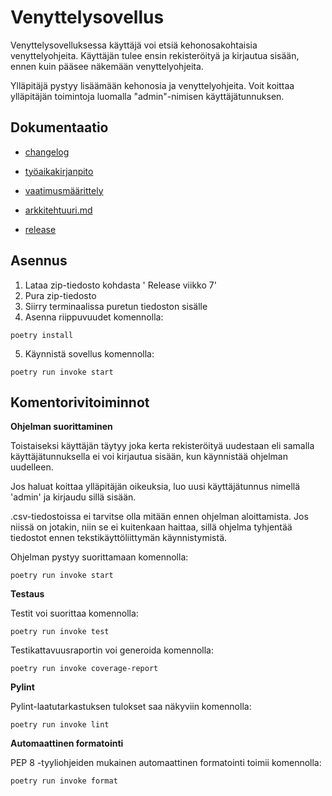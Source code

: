 # Venyttelysovellus

Venyttelysovelluksessa käyttäjä voi etsiä kehonosakohtaisia venyttelyohjeita.
Käyttäjän tulee ensin rekisteröityä ja kirjautua sisään, ennen kuin pääsee näkemään venyttelyohjeita.

Ylläpitäjä pystyy lisäämään kehonosia ja venyttelyohjeita. Voit koittaa ylläpitäjän toimintoja luomalla "admin"-nimisen käyttäjätunnuksen.

## Dokumentaatio

- [changelog](https://github.com/susannakinnunen/ot-harjoitus/blob/master/dokumentaatio/changelog.md)

- [työaikakirjanpito](https://github.com/susannakinnunen/ot-harjoitus/blob/master/dokumentaatio/tyoaikakirjanpito.md)

- [vaatimusmäärittely](https://github.com/susannakinnunen/ot-harjoitus/blob/master/dokumentaatio/vaatimusmaarittely.md)

- [arkkitehtuuri.md](https://github.com/susannakinnunen/ot-harjoitus/blob/master/dokumentaatio/arkkitehtuuri.md)

- [release](https://github.com/susannakinnunen/ot-harjoitus/releases)

## Asennus
1. Lataa zip-tiedosto kohdasta ' Release viikko 7'
2. Pura zip-tiedosto
3. Siirry terminaalissa puretun tiedoston sisälle
4. Asenna riippuvuudet komennolla:
```
poetry install
```
5. Käynnistä sovellus komennolla:
```
poetry run invoke start
```

## Komentorivitoiminnot 

**Ohjelman suorittaminen**

Toistaiseksi käyttäjän täytyy joka kerta rekisteröityä uudestaan eli samalla käyttäjätunnuksella ei voi kirjautua sisään, kun käynnistää ohjelman uudelleen.

Jos haluat koittaa ylläpitäjän oikeuksia, luo uusi käyttäjätunnus nimellä 'admin' ja kirjaudu sillä sisään. 

.csv-tiedostoissa ei tarvitse olla mitään ennen ohjelman aloittamista. Jos niissä on jotakin, niin se ei kuitenkaan haittaa, sillä ohjelma tyhjentää tiedostot ennen tekstikäyttöliittymän käynnistymistä.

Ohjelman pystyy suorittamaan komennolla:
```
poetry run invoke start
```
**Testaus**

Testit voi suorittaa komennolla:
```
poetry run invoke test
```

Testikattavuusraportin voi generoida komennolla:
```
poetry run invoke coverage-report
```
**Pylint**

Pylint-laatutarkastuksen tulokset saa näkyviin komennolla:
```
poetry run invoke lint
```
**Automaattinen formatointi**

PEP 8 -tyyliohjeiden mukainen automaattinen formatointi toimii komennolla:
```
poetry run invoke format
```
